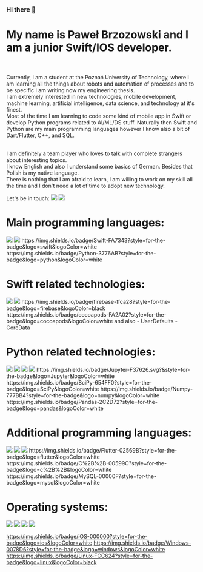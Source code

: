 ### Hi there 👋

# My name is Paweł Brzozowski and I am a junior Swift/IOS developer. </br> <br>
Currently, I am a student at the Poznań University of Technology, where I am learning all the things about robots and automation of processes and to be specific I am writing now my engineering thesis. </br>
I am extremely interested in new technologies, mobile development, machine learning, artificial intelligence, data science, and technology at it's finest. </br>
Most of the time I am learning to code some kind of mobile app in Swift or develop Python programs related to AI/ML/DS stuff.
Naturally then Swift and Python are my main programming languages however I know also a bit of Dart/Flutter, C++, and SQL. </br> </br>

I am definitely a team player who loves to talk with complete strangers about interesting topics. </br>
I know English and also I understand some basics of German. Besides that Polish is my native language. </br>
There is nothing that I am afraid to learn, I am willing to work on my skill all the time and I don't need a lot of time to adopt new technology. </br>

Let's be in touch:
<img src="https://img.shields.io/badge/Gmail-D14836?style=for-the-badge&logo=gmail&logoColor=white" />
<img src="{https://img.shields.io/badge/LinkedIn-0077B5?style=for-the-badge&logo=linkedin&logoColor=white}" />


# Main programming languages:
<img src="{BadgeURLHere}" />
<img src="{BadgeURLHere}" />
https://img.shields.io/badge/Swift-FA7343?style=for-the-badge&logo=swift&logoColor=white </br>
https://img.shields.io/badge/Python-3776AB?style=for-the-badge&logo=python&logoColor=white </br>

# Swift related technologies:
<img src="{BadgeURLHere}" />
<img src="{BadgeURLHere}" />
https://img.shields.io/badge/firebase-ffca28?style=for-the-badge&logo=firebase&logoColor=black  
https://img.shields.io/badge/cocoapods-FA2A02?style=for-the-badge&logo=cocoapods&logoColor=white
and also
- UserDefaults
- CoreData

# Python related technologies:
<img src="{BadgeURLHere}" />
<img src="{BadgeURLHere}" />
<img src="{BadgeURLHere}" />
<img src="{BadgeURLHere}" />
https://img.shields.io/badge/Jupyter-F37626.svg?&style=for-the-badge&logo=Jupyter&logoColor=white
https://img.shields.io/badge/SciPy-654FF0?style=for-the-badge&logo=SciPy&logoColor=white
https://img.shields.io/badge/Numpy-777BB4?style=for-the-badge&logo=numpy&logoColor=white
https://img.shields.io/badge/Pandas-2C2D72?style=for-the-badge&logo=pandas&logoColor=white

# Additional programming languages:
<img src="{BadgeURLHere}" />
<img src="{BadgeURLHere}" />
<img src="{BadgeURLHere}" />
https://img.shields.io/badge/Flutter-02569B?style=for-the-badge&logo=flutter&logoColor=white </br>
https://img.shields.io/badge/C%2B%2B-00599C?style=for-the-badge&logo=c%2B%2B&logoColor=white </br>
https://img.shields.io/badge/MySQL-00000F?style=for-the-badge&logo=mysql&logoColor=white </br>

# Operating systems:
<img src="{https://img.shields.io/badge/mac%20os-000000?style=for-the-badge&logo=apple&logoColor=white}" />
<img src="{BadgeURLHere}" />
<img src="{BadgeURLHere}" />
<img src="{BadgeURLHere}" />
 
https://img.shields.io/badge/iOS-000000?style=for-the-badge&logo=ios&logoColor=white
https://img.shields.io/badge/Windows-0078D6?style=for-the-badge&logo=windows&logoColor=white
https://img.shields.io/badge/Linux-FCC624?style=for-the-badge&logo=linux&logoColor=black

